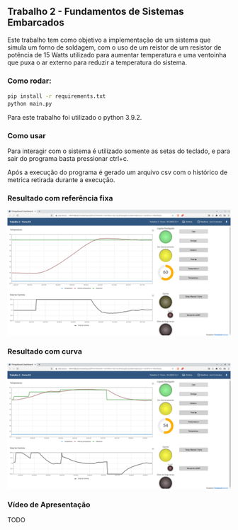 ## Trabalho 2 - Fundamentos de Sistemas Embarcados
Este trabalho tem como objetivo a implementação de um sistema que simula um forno de soldagem, com o uso de um reistor de um resistor de potência de 15 Watts utilizado para aumentar temperatura e uma ventoinha que puxa o ar externo para reduzir a temperatura do sistema.
### Como rodar:
```bash
pip install -r requirements.txt
python main.py
```
Para este trabalho foi utilizado o python 3.9.2.
### Como usar
Para interagir com o sistema é utilizado somente as setas do teclado, e para sair do programa basta pressionar ctrl+c.

Após a execução do programa é gerado um arquivo csv com o histórico de metrica retirada durante a execução.
### Resultado com referência fixa
![fixa](images/fixo.png)
### Resultado com curva
![curva](images/curva.png)
### Vídeo de Apresentação
TODO